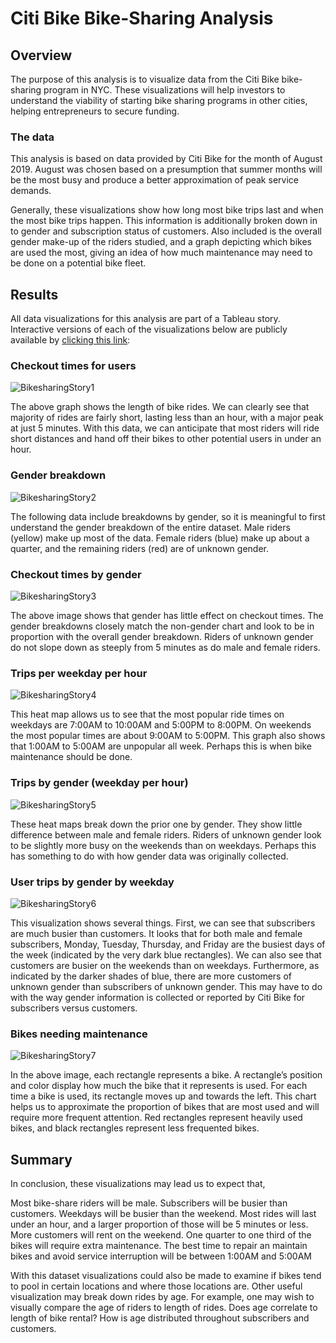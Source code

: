# Citi Bike Bike-Sharing Analysis

## Overview
The purpose of this analysis is to visualize data from the Citi Bike bike-sharing program in NYC. These visualizations will help investors to understand the viability of starting bike sharing programs in other cities, helping entrepreneurs to secure funding. 

### The data
This analysis is based on data provided by Citi Bike for the month of August 2019. August was chosen based on a presumption that summer months will be the most busy and produce a better approximation of peak service demands. 

Generally, these visualizations show how long most bike trips last and when the most bike trips happen. This information is additionally broken down in to gender and subscription status of customers. Also included is the overall gender make-up of the riders studied, and a graph depicting which bikes are used the most, giving an idea of how much maintenance may need to be done on a potential bike fleet. 

## Results

All data visualizations for this analysis are part of a Tableau story. Interactive versions of each of the visualizations below are publicly available by [clicking this link](https://public.tableau.com/shared/MP7437QWN?:display_count=n&:origin=viz_share_link):

### Checkout times for users
![BikesharingStory1](https://user-images.githubusercontent.com/114126935/214342860-fae3fbfb-d529-43b9-96d3-de6c465d7374.png)

The above graph shows the length of bike rides. We can clearly see that majority of rides are fairly short, lasting less than an hour, with a major peak at just 5 minutes. With this data, we can anticipate that most riders will ride short distances and hand off their bikes to other potential users in under an hour.

### Gender breakdown
![BikesharingStory2](https://user-images.githubusercontent.com/114126935/214343021-ef51471d-d486-4a76-9758-0ebc3ddc6aef.png)

The following data include breakdowns by gender, so it is meaningful to first understand the gender breakdown of the entire dataset. Male riders (yellow) make up most of the data. Female riders (blue) make up about a quarter, and the remaining riders (red) are of unknown gender. 

### Checkout times by gender
![BikesharingStory3](https://user-images.githubusercontent.com/114126935/214343068-5c363654-a33a-4df6-afd8-49d736d1874c.png)

The above image shows that gender has little effect on checkout times. The gender breakdowns closely match the non-gender chart and look to be in proportion with the overall gender breakdown. Riders of unknown gender do not slope down as steeply from 5 minutes as do male and female riders.

### Trips per weekday per hour
![BikesharingStory4](https://user-images.githubusercontent.com/114126935/214394951-9e1af667-e68a-4fdf-8723-1257c59b8b63.png)

This heat map allows us to see that the most popular ride times on weekdays are 7:00AM to 10:00AM and 5:00PM to 8:00PM. On weekends the most popular times are about 9:00AM to 5:00PM. This graph also shows that 1:00AM to 5:00AM are unpopular all week. Perhaps this is when bike maintenance should be done. 

### Trips by gender (weekday per hour)
![BikesharingStory5](https://user-images.githubusercontent.com/114126935/214394987-5f2d5dba-0812-47a1-b037-0bae7584b01d.png)

These heat maps break down the prior one by gender. They show little difference between male and female riders. Riders of unknown gender look to be slightly more busy on the weekends than on weekdays. Perhaps this has something to do with how gender data was originally collected. 

### User trips by gender by weekday
![BikesharingStory6](https://user-images.githubusercontent.com/114126935/214395014-52500499-8545-4c67-998b-e0561be7e963.png)

This visualization shows several things. First, we can see that subscribers are much busier than customers. It looks that for both male and female subscribers, Monday, Tuesday, Thursday, and Friday are the busiest days of the week (indicated by the very dark blue rectangles). We can also see that customers are busier on the weekends than on weekdays. Furthermore, as indicated by the darker shades of blue, there are more customers of unknown gender than subscribers of unknown gender. This may have to do with the way gender information is collected or reported by Citi Bike for subscribers versus customers. 

### Bikes needing maintenance
![BikesharingStory7](https://user-images.githubusercontent.com/114126935/214395035-bfdfb7e9-fd5a-46fa-a46c-0436747c0834.png)

In the above image, each rectangle represents a bike. A rectangle’s position and color display how much the bike that it represents is used. For each time a bike is used, its rectangle moves up and towards the left. This chart helps us to approximate the proportion of bikes that are most used and will require more frequent attention. Red rectangles represent heavily used bikes, and black rectangles represent less frequented bikes. 

## Summary
In conclusion, these visualizations may lead us to expect that,

Most bike-share riders will be male. 
Subscribers will be busier than customers. 
Weekdays will be busier than the weekend.
Most rides will last under an hour, and a larger proportion of those will be 5 minutes or less.
More customers will rent on the weekend.
One quarter to one third of the bikes will require extra maintenance.
The best time to repair an maintain bikes and avoid service interruption will be between 1:00AM and 5:00AM

With this dataset visualizations could also be made to examine if bikes tend to pool in certain locations and where those locations are. Other useful visualization may break down rides by age. For example, one may wish to visually compare the age of riders to length of rides. Does age correlate to length of bike rental? How is age distributed throughout subscribers and customers.  
 

